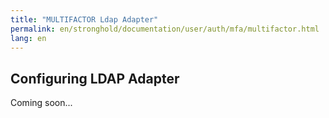 ```yaml
---
title: "MULTIFACTOR Ldap Adapter"
permalink: en/stronghold/documentation/user/auth/mfa/multifactor.html
lang: en
---
```


## Configuring LDAP Adapter

Coming soon...
